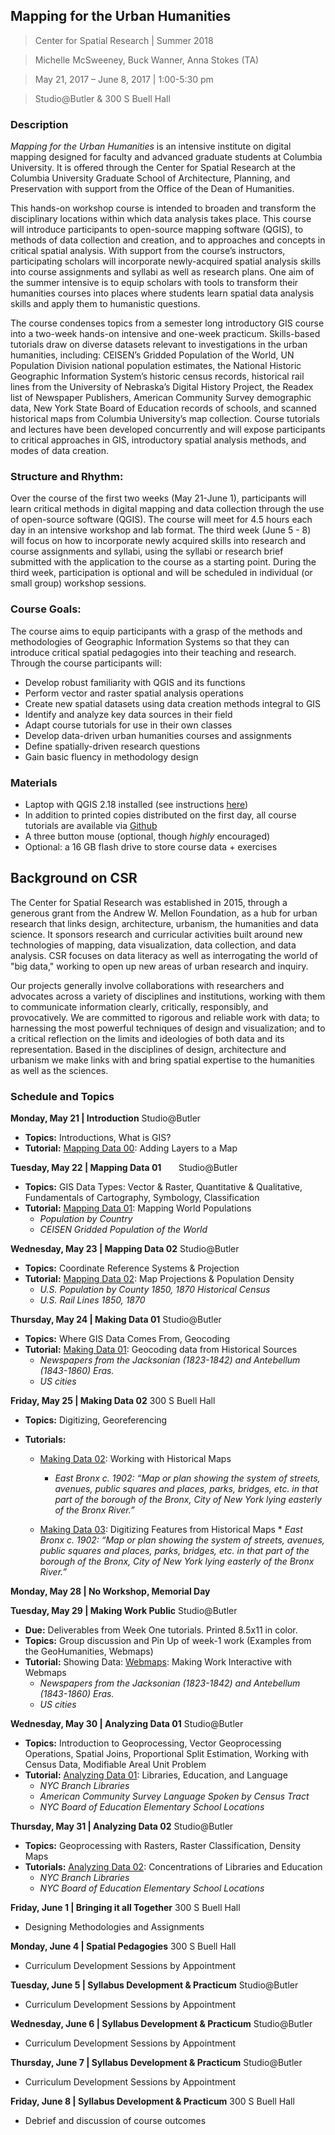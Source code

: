 ## Mapping for the Urban Humanities
>Center for Spatial Research | Summer 2018

>Michelle McSweeney, Buck Wanner, Anna Stokes (TA)

>May 21, 2017 – June 8, 2017 | 1:00-5:30 pm

>Studio@Butler & 300 S Buell Hall

### Description

*Mapping for the Urban Humanities* is an intensive institute on digital mapping designed for faculty and advanced graduate students at Columbia University. It is offered through the Center for Spatial Research at the Columbia University Graduate School of Architecture, Planning, and Preservation with support from the Office of the Dean of Humanities.  

This hands-on workshop course is intended to broaden and transform the disciplinary locations within which data analysis takes place. This course will introduce participants to open-source mapping software (QGIS), to methods of data collection and creation, and to approaches and concepts in critical spatial analysis. With support from the course’s instructors, participating scholars will incorporate newly-acquired spatial analysis skills into course assignments and syllabi as well as research plans. One aim of the summer intensive is to equip scholars with tools to transform their humanities courses into places where students learn spatial data analysis skills and apply them to humanistic questions. 

The course condenses topics from a semester long introductory GIS course into a two-week hands-on intensive and one-week practicum. Skills-based tutorials draw on diverse datasets relevant to investigations in the urban humanities, including: CEISEN’s Gridded Population of the World, UN Population Division national population estimates, the National Historic Geographic Information System’s historic census records, historical rail lines from the University of Nebraska’s Digital History Project, the Readex list of Newspaper Publishers, American Community Survey demographic data, New York State Board of Education records of schools, and scanned historical maps from Columbia University’s map collection. Course tutorials and lectures have been developed concurrently and will expose participants to critical approaches in GIS, introductory spatial analysis methods, and modes of data creation.


### Structure and Rhythm:
Over the course of the first two weeks (May 21-June 1), participants will learn critical methods in digital mapping and data collection through the use of open-source software (QGIS). The course will meet for 4.5 hours each day in an intensive workshop and lab format. The third week (June 5 - 8) will focus on how to incorporate newly acquired skills into research and course assignments and syllabi, using the syllabi or research brief submitted with the application to the course as a starting point. During the third week, participation is optional and will be scheduled in individual (or small group) workshop sessions.


### Course Goals:
The course aims to equip participants with a grasp of the methods and methodologies of Geographic Information Systems so that they can introduce critical spatial pedagogies into their teaching and research. Through the course participants will:   
* Develop robust familiarity with QGIS and its functions
* Perform vector and raster spatial analysis operations
* Create new spatial datasets using data creation methods integral to GIS
* Identify and analyze key data sources in their field
* Adapt course tutorials for use in their own classes
* Develop data-driven urban humanities courses and assignments
* Define spatially-driven research questions
* Gain basic fluency in methodology design


### Materials
* Laptop with QGIS 2.18 installed (see instructions [here](https://github.com/CenterForSpatialResearch/MappingForTheUrbanHumanities_2018/blob/master/Resources/DownloadingQGIS.md))
* In addition to printed copies distributed on the first day, all course tutorials are available via [Github](https://github.com/CenterForSpatialResearch/MappingForTheUrbanHumanities_2018/tree/master/Tutorials)
* A three button mouse (optional, though *highly* encouraged)
* Optional: a 16 GB flash drive to store course data + exercises

## Background on CSR
The Center for Spatial Research was established in 2015, through a generous grant from the Andrew W. Mellon Foundation, as a hub for urban research that links design, architecture, urbanism, the humanities and data science. It sponsors research and curricular activities built around new technologies of mapping, data visualization, data collection, and data analysis. CSR focuses on data literacy as well as interrogating the world of "big data," working to open up new areas of urban research and inquiry.

Our projects generally involve collaborations with researchers and advocates across a variety of disciplines and institutions, working with them to communicate information clearly, critically, responsibly, and provocatively. We are committed to rigorous and reliable work with data; to harnessing the most powerful techniques of design and visualization; and to a critical reflection on the limits and ideologies of both data and its representation. Based in the disciplines of design, architecture and urbanism we make links with and bring spatial expertise to the humanities as well as the sciences.


### Schedule and Topics
**Monday, May 21 | Introduction**
Studio@Butler
* **Topics:** Introductions, <!--Solnit Activity, my thought is that this is for us to know, but it's not necessarily a topic. Happy to leave it in though if you prefer.--> What is GIS?
* **Tutorial:** [Mapping Data 00](https://github.com/CenterForSpatialResearch/MappingForTheUrbanHumanities_2018/blob/master/Tutorials/01_MappingData00.md): Adding Layers to a Map

**Tuesday, May 22 | Mapping Data 01**      
Studio@Butler
* **Topics:** GIS Data Types: Vector & Raster, Quantitative & Qualitative, Fundamentals of Cartography, Symbology, Classification			
* **Tutorial:** [Mapping Data 01](https://github.com/CenterForSpatialResearch/MappingForTheUrbanHumanities_2018/blob/master/Tutorials/02_MappingData01.md): Mapping World Populations
	* *Population by Country*
	* *CEISEN Gridded Population of the World*

**Wednesday, May 23 | Mapping Data 02**
Studio@Butler
* **Topics:** Coordinate Reference Systems & Projection 							
* **Tutorial:** [Mapping Data 02](https://github.com/CenterForSpatialResearch/MappingForTheUrbanHumanities_2018/blob/master/Tutorials/03_MappingData02.md): Map Projections & Population Density
	* *U.S. Population by County 1850, 1870 Historical Census*
	* *U.S. Rail Lines 1850, 1870*

**Thursday, May 24 | Making Data 01**
Studio@Butler
* **Topics:** Where GIS Data Comes From, Geocoding
* **Tutorial:** [Making Data 01](https://github.com/CenterForSpatialResearch/MappingForTheUrbanHumanities_2018/blob/master/Tutorials/04_MakingData01.md): Geocoding data from Historical Sources
	* *Newspapers from the Jacksonian (1823-1842) and Antebellum (1843-1860) Eras.*
	* *US cities*

**Friday, May 25 | Making Data 02**
300 S Buell Hall
* **Topics:** Digitizing, Georeferencing

* **Tutorials:**
	* [Making Data 02](https://github.com/CenterForSpatialResearch/MappingForTheUrbanHumanities_2018/blob/master/Tutorials/05_MakingData02.md): Working with Historical Maps
		* *East Bronx c. 1902: “Map or plan showing the system of streets, avenues, public squares and places, parks, bridges, etc. in that part of the borough of the Bronx, City of New York lying easterly of the Bronx River.”*

	* [Making Data 03](https://github.com/CenterForSpatialResearch/MappingForTheUrbanHumanities_2018/blob/master/Tutorials/06_MakingData03.md): Digitizing Features from Historical Maps
			* *East Bronx c. 1902: “Map or plan showing the system of streets, avenues, public squares and places, parks, bridges, etc. in that part of the borough of the Bronx, City of New York lying easterly of the Bronx River.”*

**Monday, May 28 | No Workshop, Memorial Day**


**Tuesday, May 29 | Making Work Public** 	Studio@Butler

* **Due:** Deliverables from Week One tutorials. Printed 8.5x11 in color.
* **Topics:** Group discussion and Pin Up of week-1 work (Examples from the GeoHumanities, Webmaps)
* **Tutorial:** Showing Data: [Webmaps](https://github.com/CenterForSpatialResearch/MappingForTheUrbanHumanities_2018/blob/master/Tutorials/07_Webmaps.md): Making Work Interactive with Webmaps
	- *Newspapers from the Jacksonian (1823-1842) and Antebellum (1843-1860) Eras.*
	- *US cities*

**Wednesday, May 30 | Analyzing Data 01**
Studio@Butler
* **Topics:** Introduction to Geoprocessing, Vector Geoprocessing Operations, Spatial Joins, Proportional Split Estimation, Working with Census Data, Modifiable Areal Unit Problem
* **Tutorial:**	[Analyzing Data 01](https://github.com/CenterForSpatialResearch/MappingForTheUrbanHumanities_2018/blob/master/Tutorials/08_AnalyzingData01.md): Libraries, Education, and Language
	* *NYC Branch Libraries*
	* *American Community Survey Language Spoken by Census Tract*
	* *NYC Board of Education Elementary School Locations*

**Thursday, May 31 | Analyzing Data 02**
Studio@Butler
* **Topics:** Geoprocessing with Rasters, Raster Classification, Density Maps
* **Tutorials:** [Analyzing Data 02](https://github.com/CenterForSpatialResearch/MappingForTheUrbanHumanities_2018/blob/master/Tutorials/09_AnalyzingData02.md): Concentrations of Libraries and Education
	* *NYC Branch Libraries*
	* *NYC Board of Education Elementary School Locations*

**Friday, June 1 | Bringing it all Together**
300 S Buell Hall
* Designing Methodologies and Assignments

**Monday, June 4 | Spatial Pedagogies**<!--should this one actually have a different title since it's still just appointments? or should we actually call June 8 this?-->
300 S Buell Hall
* Curriculum Development Sessions by Appointment

**Tuesday, June 5 | Syllabus Development & Practicum**
Studio@Butler
* Curriculum Development Sessions by Appointment

**Wednesday, June 6 | Syllabus Development & Practicum**
Studio@Butler
* Curriculum Development Sessions by Appointment

**Thursday, June 7 | Syllabus Development & Practicum**
Studio@Butler
* Curriculum Development Sessions by Appointment

**Friday, June 8 | Syllabus Development & Practicum**
300 S Buell Hall
* Debrief and discussion of course outcomes
